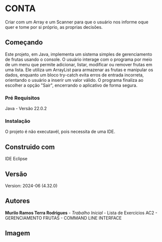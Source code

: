# CONTA

Criar com um Array e um Scanner para que o usuário nos informe oque quer e tome por si próprio, as proprias decisões.

## Começando


Este projeto, em Java, implementa um sistema simples de gerenciamento de frutas usando o console. 
O usuário interage com o programa por meio de um menu que permite adicionar, listar, modificar ou remover frutas em uma lista. 
Ele utiliza um ArrayList para armazenar as frutas e manipular os dados, enquanto um bloco try-catch evita erros de entrada incorreta, orientando o usuário a inserir um valor válido. 
O programa finaliza ao escolher a opção "Sair", encerrando o aplicativo de forma segura.

### Pré Requisitos

Java - Versão 22.0.2

### Instalação

O projeto é não executavél, pois necessita de uma IDE.

## Construido com 

IDE Eclipse

## Versão 

Version: 2024-06 (4.32.0)

## Autores 

**Murilo Ramos Terra Rodrigues** - *Trabalho Inicial* - Lista de Exercícios AC2 - GERENCIAMENTO FRUTAS - COMMAND LINE INTERFACE

## Imagem



